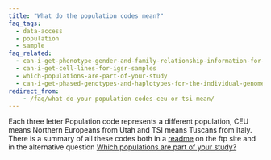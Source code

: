 ```yaml
---
title: "What do the population codes mean?"
faq_tags:
  - data-access
  - population
  - sample
faq_related:
  - can-i-get-phenotype-gender-and-family-relationship-information-for-the-individuals
  - can-i-get-cell-lines-for-igsr-samples
  - which-populations-are-part-of-your-study
  - can-i-get-phased-genotypes-and-haplotypes-for-the-individual-genomes
redirect_from:
    - /faq/what-do-your-population-codes-ceu-or-tsi-mean/
---
```


Each three letter Population code represents a different population, CEU means Northern Europeans from Utah and TSI means Tuscans from Italy. There is a summary of all these codes both in a [readme](http://ftp.1000genomes.ebi.ac.uk/vol1/ftp/README.populations) on the ftp site and in the alternative question [Which populations are part of your study?](/faq/which-populations-are-part-your-study)

